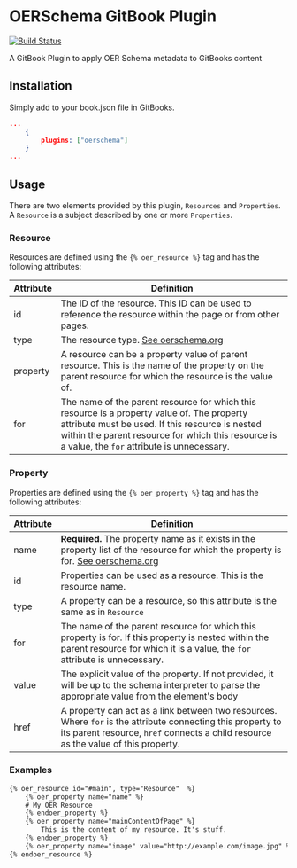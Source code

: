 # OERSchema GitBook Plugin
[![Build Status](https://travis-ci.org/open-curriculum/gitbook-plugin-oerschema.svg?branch=master)](https://travis-ci.org/open-curriculum/gitbook-plugin-oerschema)

A GitBook Plugin to apply OER Schema metadata to GitBooks content

## Installation
Simply add to your book.json file in GitBooks.

```JSON
...
    {
        plugins: ["oerschema"]
    }
...

```

## Usage

There are two elements provided by this plugin, `Resources` and `Properties`. A `Resource` is a subject described by one or more `Properties`. 

### Resource

Resources are defined using the `{% oer_resource %}` tag and has the following attributes:

| Attribute | Definition |
|---|---|
| id  | The ID of the resource. This ID can be used to reference the resource within the page or from other pages. |
| type | The resource type. [See oerschema.org](http://oerschema.org/docs/schema.html) |
| property | A resource can be a property value of parent resource. This is the name of the property on the parent resource for which the resource is the value of. |
| for | The name of the parent resource for which this resource is a property value of. The property attribute must be used. If this resource is nested within the parent resource for which this resource is a value, the `for` attribute is unnecessary. |

### Property

Properties are defined using the `{% oer_property %}` tag and has the following attributes:

| Attribute  | Definition |
|---|---|
| name  | **Required.** The property name as it exists in the property list of the resource for which the property is for. [See oerschema.org](http://oerschema.org/docs/schema.html) |
| id | Properties can be used as a resource. This is the resource name. |
| type | A property can be a resource, so this attribute is the same as in `Resource` |
| for | The name of the parent resource for which this property is for. If this property is nested within the parent resource for which it is a value, the `for` attribute is unnecessary. |
| value | The explicit value of the property. If not provided, it will be up to the schema interpreter to parse the appropriate value from the element's body |
| href | A property can act as a link between two resources. Where `for` is the attribute connecting this property to its parent resource, `href` connects a child resource as the value of this property. |

### Examples

```Markdown
{% oer_resource id="#main", type="Resource"  %}
    {% oer_property name="name" %}
    # My OER Resource
    {% endoer_property %}
    {% oer_property name="mainContentOfPage" %}
        This is the content of my resource. It's stuff.
    {% endoer_property %}
    {% oer_property name="image" value="http://example.com/image.jpg" %}
{% endoer_resource %}

```